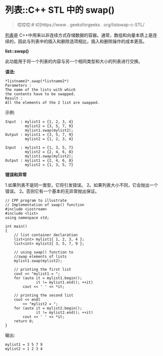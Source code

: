 # 列表::C++ STL 中的 swap()

> 哎哎哎:# t0]https://www . geeksforgeeks . org/listswap-c-STL/

[列表](https://www.geeksforgeeks.org/list-cpp-stl/)是 C++中用来以非连续方式存储数据的容器。通常，数组和向量本质上是连续的，因此与列表中的插入和删除选项相比，插入和删除操作的成本更高。

**list::swap()**

此功能用于将一个列表的内容与另一个相同类型和大小的列表进行交换。

**语法:**

```
*listname1*.swap(*listname2*)
Parameters :
The name of the lists with which
the contents have to be swapped.
Result :
All the elements of the 2 list are swapped.

```

示例:

```
Input  : mylist1 = {1, 2, 3, 4}
         mylist2 = {3, 5, 7, 9}
         mylist1.swap(mylist2);
Output : mylist1 = {3, 5, 7, 9}
         mylist2 = {1, 2, 3, 4}

Input  : mylist1 = {1, 3, 5, 7}
         mylist2 = {2, 4, 6, 8}
         mylist1.swap(mylist2);
Output : mylist1 = {2, 4, 6, 8}
         mylist2 = {1, 3, 5, 7}

```

**错误和异常**

1.如果列表不是同一类型，它将引发错误。
2。如果列表大小不同，它会抛出一个错误。
2。否则它有一个基本的无异常抛出保证。

```
// CPP program to illustrate
// Implementation of swap() function
#include <iostream>
#include <list>
using namespace std;

int main()
{
    // list container declaration
    list<int> mylist1{ 1, 2, 3, 4 };
    list<int> mylist2{ 3, 5, 7, 9 };

    // using swap() function to 
    //swap elements of lists
    mylist1.swap(mylist2);

    // printing the first list
    cout << "mylist1 = ";
    for (auto it = mylist1.begin();
              it != mylist1.end(); ++it)
        cout << ' ' << *it;

    // printing the second list
    cout << endl
        << "mylist2 = ";
    for (auto it = mylist2.begin();
              it != mylist2.end(); ++it)
        cout << ' ' << *it;
    return 0;
}
```

输出:

```
mylist1 = 3 5 7 9 
mylist2 = 1 2 3 4 

```